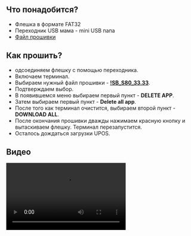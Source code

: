 <style>
   .markdown-content h2 {  
      margin-top: 2rem; 
      margin-bottom: 2rem; 
      font-size: 1.875rem; 
   }
   .markdown-content ul {
      list-style-type: disc; 
      font-size: 1.25rem; 
      display: flex; 
      flex-direction: column; 
      gap: 1rem; 
      padding-left: 20px; 
   }
   .markdown-content a:hover {
      text-decoration: underline;
   }
</style>

## <a id="1">Что понадобится?</a>

- Флешка в формате FAT32
- Переходник USB мама - mini USB папа
- [Файл прошивки](https://disk.yandex.ru/d/1Ei0svpswKnAOQ)

## <a id="2">Как прошить?</a>

- одсоединяем флешку с помощью переходника.
- Включаем терминал.
- Выбираем нужный файл прошивки - **[!SB_S80_33.33](https://disk.yandex.ru/d/1Ei0svpswKnAOQ)**.
- Подтверждаем выбор.
- В появившемся меню выбираем первый пункт - **DELETE APP**.
- Затем выбираем первый пункт - **Delete all app**.
- После того как терминал очистится, выбираем второй пункт - **DOWNLOAD ALL**.
- После окончания прошивки дважды нажимаем красную кнопку и вытаскиваем флешку. Терминал перезапустится.
- Осталось дождаться загрузки UPOS.

## <a id="3">Видео</a>

<video width="320" height="180" controls>
    <source src="/content/pax-s80/video/PAX S80.mp4" type="video/mp4" />
</video>
